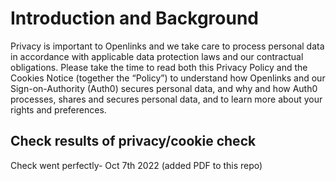 # Introduction and Background

Privacy is important to Openlinks and we take care to process personal data in accordance with applicable data protection laws and our contractual obligations. Please take the time to read both this Privacy Policy and the Cookies Notice (together the “Policy”) to understand how Openlinks and our Sign-on-Authority (Auth0) secures personal data, and why and how Auth0 processes, shares and secures personal data, and to learn more about your rights and preferences.

## Check results of privacy/cookie check
Check went perfectly- Oct 7th 2022 (added PDF to this repo)
